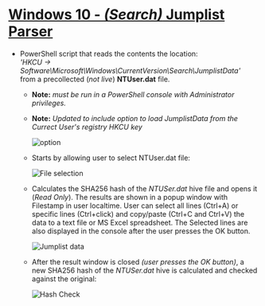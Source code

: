 <!-- saved from url=(0053) https://kacos2000.github.io/Win10-Research/JumpList/ --> 

# [Windows 10 - *(Search)* Jumplist Parser](https://github.com/kacos2000/Win10-Research/blob/master/JumpList/Jumplist.ps1) #


  * PowerShell script that reads the contents the location:<br>
      *'HKCU -> Software\Microsoft\Windows\CurrentVersion\Search\JumplistData'*<br> from a precollected (*not live*) **NTUser.dat** file. 

       * **Note:** *must be run in a PowerShell console with Administrator privileges.*
       * **Note:** *Updated to include option to load JumplistData from the Currect User's registry HKCU key*
       
         ![option](https://raw.githubusercontent.com/kacos2000/Win10-Research/master/JumpList/0.JPG)

       * Starts by allowing user to select NTUser.dat file:

         ![File selection](https://raw.githubusercontent.com/kacos2000/Win10-Research/master/JumpList/select.JPG)

       * Calculates the SHA256 hash of the *NTUSer.dat* hive file and opens it (*Read Only*). The results are shown in a popup window with               Filestamp in user localtime.
          User can select all lines (Ctrl+A) or specific lines (Ctrl+click) and copy/paste (Ctrl+C and Ctrl+V) the data to a text file or   MS Excel spreadsheet. The Selected lines are also displayed in the console after the user presses the OK button.

         ![Jumplist data](https://raw.githubusercontent.com/kacos2000/Win10-Research/master/JumpList/results.JPG)

       * After the result window is closed *(user presses the OK button)*, a new SHA256 hash of the *NTUSer.dat* hive is calculated and checked against the original:

         ![Hash Check](https://raw.githubusercontent.com/kacos2000/Win10-Research/master/JumpList/HashCheck.JPG)

